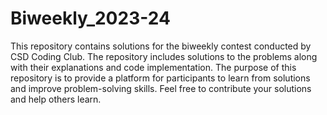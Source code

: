 # Biweekly_2023-24

This repository contains solutions for the biweekly contest conducted by CSD Coding Club. 
The repository includes solutions to the problems along with their explanations and code implementation. 
The purpose of this repository is to provide a platform for participants to learn from solutions and improve problem-solving skills. 
Feel free to contribute your solutions and help others learn.
